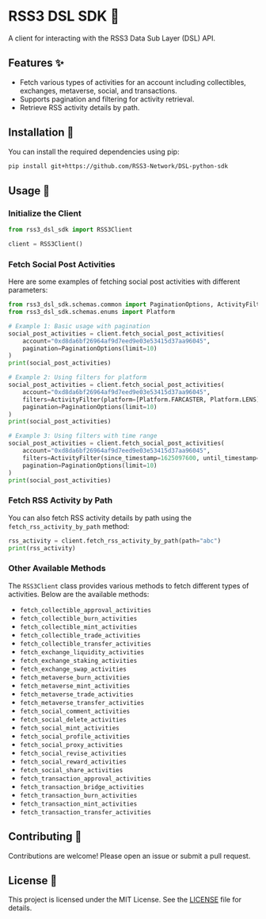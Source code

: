 # RSS3 DSL SDK 📡

A client for interacting with the RSS3 Data Sub Layer (DSL) API.

## Features ✨

- Fetch various types of activities for an account including collectibles, exchanges, metaverse, social, and transactions.
- Supports pagination and filtering for activity retrieval.
- Retrieve RSS activity details by path.

## Installation 🚀

You can install the required dependencies using pip:

```bash
pip install git+https://github.com/RSS3-Network/DSL-python-sdk
```

## Usage 📘

### Initialize the Client

```python
from rss3_dsl_sdk import RSS3Client

client = RSS3Client()
```

### Fetch Social Post Activities

Here are some examples of fetching social post activities with different parameters:

```python
from rss3_dsl_sdk.schemas.common import PaginationOptions, ActivityFilter
from rss3_dsl_sdk.schemas.enums import Platform

# Example 1: Basic usage with pagination
social_post_activities = client.fetch_social_post_activities(
    account="0xd8da6bf26964af9d7eed9e03e53415d37aa96045",
    pagination=PaginationOptions(limit=10)
)
print(social_post_activities)

# Example 2: Using filters for platform
social_post_activities = client.fetch_social_post_activities(
    account="0xd8da6bf26964af9d7eed9e03e53415d37aa96045",
    filters=ActivityFilter(platform=[Platform.FARCASTER, Platform.LENS]),
    pagination=PaginationOptions(limit=10)
)
print(social_post_activities)

# Example 3: Using filters with time range
social_post_activities = client.fetch_social_post_activities(
    account="0xd8da6bf26964af9d7eed9e03e53415d37aa96045",
    filters=ActivityFilter(since_timestamp=1625097600, until_timestamp=1627689600),
    pagination=PaginationOptions(limit=10)
)
print(social_post_activities)
```

### Fetch RSS Activity by Path

You can also fetch RSS activity details by path using the `fetch_rss_activity_by_path` method:

```python
rss_activity = client.fetch_rss_activity_by_path(path="abc")
print(rss_activity)
```

### Other Available Methods

The `RSS3Client` class provides various methods to fetch different types of activities. Below are the available methods:

- `fetch_collectible_approval_activities`
- `fetch_collectible_burn_activities`
- `fetch_collectible_mint_activities`
- `fetch_collectible_trade_activities`
- `fetch_collectible_transfer_activities`
- `fetch_exchange_liquidity_activities`
- `fetch_exchange_staking_activities`
- `fetch_exchange_swap_activities`
- `fetch_metaverse_burn_activities`
- `fetch_metaverse_mint_activities`
- `fetch_metaverse_trade_activities`
- `fetch_metaverse_transfer_activities`
- `fetch_social_comment_activities`
- `fetch_social_delete_activities`
- `fetch_social_mint_activities`
- `fetch_social_profile_activities`
- `fetch_social_proxy_activities`
- `fetch_social_revise_activities`
- `fetch_social_reward_activities`
- `fetch_social_share_activities`
- `fetch_transaction_approval_activities`
- `fetch_transaction_bridge_activities`
- `fetch_transaction_burn_activities`
- `fetch_transaction_mint_activities`
- `fetch_transaction_transfer_activities`

## Contributing 🤝

Contributions are welcome! Please open an issue or submit a pull request.

## License 📄

This project is licensed under the MIT License. See the [LICENSE](LICENSE) file for details.

